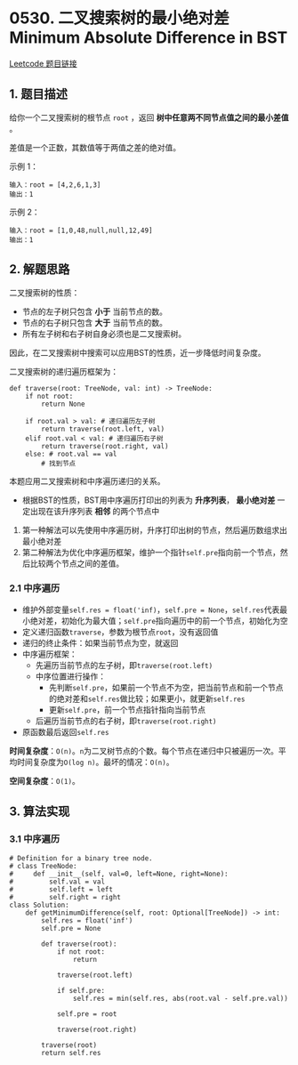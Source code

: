 # 0530. 二叉搜索树的最小绝对差 Minimum Absolute Difference in BST
[Leetcode 题目链接](https://leetcode.com/problems/minimum-absolute-difference-in-bst/description/)

## 1. 题目描述
给你一个二叉搜索树的根节点 `root` ，返回 **树中任意两不同节点值之间的最小差值** 。

差值是一个正数，其数值等于两值之差的绝对值。

示例 1：

```
输入：root = [4,2,6,1,3]
输出：1
```

示例 2：

```
输入：root = [1,0,48,null,null,12,49]
输出：1
```

## 2. 解题思路
二叉搜索树的性质：
- 节点的左子树只包含 **小于** 当前节点的数。
- 节点的右子树只包含 **大于** 当前节点的数。
- 所有左子树和右子树自身必须也是二叉搜索树。

因此，在二叉搜索树中搜索可以应用BST的性质，近一步降低时间复杂度。

二叉搜索树的递归遍历框架为：
```Py
def traverse(root: TreeNode, val: int) -> TreeNode:
    if not root:
        return None
    
    if root.val > val: # 递归遍历左子树
        return traverse(root.left, val)
    elif root.val < val: # 递归遍历右子树
        return traverse(root.right, val)
    else: # root.val == val
        # 找到节点
```

本题应用二叉搜索树和中序遍历递归的关系。
- 根据BST的性质，BST用中序遍历打印出的列表为 **升序列表**， **最小绝对差** 一定出现在该升序列表 **相邻** 的两个节点中
1. 第一种解法可以先使用中序遍历树，升序打印出树的节点，然后遍历数组求出最小绝对差
2. 第二种解法为优化中序遍历框架，维护一个指针`self.pre`指向前一个节点，然后比较两个节点之间的差值。

### 2.1 中序遍历
- 维护外部变量`self.res = float('inf)`，`self.pre = None`，`self.res`代表最小绝对差，初始化为最大值；`self.pre`指向遍历中的前一个节点，初始化为空
- 定义递归函数`traverse`，参数为根节点`root`，没有返回值
- 递归的终止条件：如果当前节点为空，就返回
- 中序遍历框架：
  - 先遍历当前节点的左子树，即`traverse(root.left)`
  - 中序位置进行操作：
    - 先判断`self.pre`，如果前一个节点不为空，把当前节点和前一个节点的绝对差和`self.res`做比较；如果更小，就更新`self.res`
    - 更新`self.pre`，前一个节点指针指向当前节点
  - 后遍历当前节点的右子树，即`traverse(root.right)`
- 原函数最后返回`self.res`

**时间复杂度**：`O(n)`。`n`为二叉树节点的个数。每个节点在递归中只被遍历一次。平均时间复杂度为`O(log n)`。最坏的情况：`O(n)`。

**空间复杂度**：`O(1)`。

## 3. 算法实现
### 3.1 中序遍历
```Py
# Definition for a binary tree node.
# class TreeNode:
#     def __init__(self, val=0, left=None, right=None):
#         self.val = val
#         self.left = left
#         self.right = right
class Solution:
    def getMinimumDifference(self, root: Optional[TreeNode]) -> int:
        self.res = float('inf')
        self.pre = None

        def traverse(root):
            if not root:
                return
            
            traverse(root.left)

            if self.pre:
                self.res = min(self.res, abs(root.val - self.pre.val))
            
            self.pre = root

            traverse(root.right)
        
        traverse(root)
        return self.res
```

